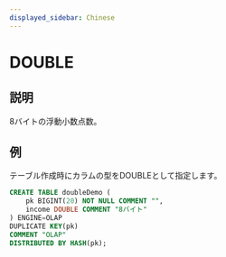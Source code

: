 ```yaml
---
displayed_sidebar: Chinese
---
```


# DOUBLE

## 説明

8バイトの浮動小数点数。

## 例

テーブル作成時にカラムの型をDOUBLEとして指定します。

```sql
CREATE TABLE doubleDemo (
    pk BIGINT(20) NOT NULL COMMENT "",
    income DOUBLE COMMENT "8バイト"
) ENGINE=OLAP 
DUPLICATE KEY(pk)
COMMENT "OLAP"
DISTRIBUTED BY HASH(pk);
```
